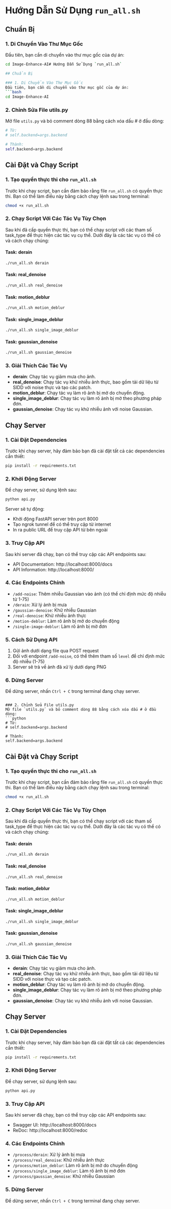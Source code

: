 # Hướng Dẫn Sử Dụng `run_all.sh`

## Chuẩn Bị

### 1. Di Chuyển Vào Thư Mục Gốc
Đầu tiên, bạn cần di chuyển vào thư mục gốc của dự án:
```bash
cd Image-Enhance-AI# Hướng Dẫn Sử Dụng `run_all.sh`

## Chuẩn Bị

### 1. Di Chuyển Vào Thư Mục Gốc
Đầu tiên, bạn cần di chuyển vào thư mục gốc của dự án:
```bash
cd Image-Enhance-AI
```

### 2. Chỉnh Sửa File utils.py
Mở file `utils.py` và bỏ comment dòng 88 bằng cách xóa dấu # ở đầu dòng:
```python
# Từ:
# self.backend=args.backend

# Thành:
self.backend=args.backend
```

## Cài Đặt và Chạy Script

### 1. Tạo quyền thực thi cho `run_all.sh`
Trước khi chạy script, bạn cần đảm bảo rằng file `run_all.sh` có quyền thực thi. Bạn có thể làm điều này bằng cách chạy lệnh sau trong terminal:

```bash
chmod +x run_all.sh
```

### 2. Chạy Script Với Các Tác Vụ Tùy Chọn
Sau khi đã cấp quyền thực thi, bạn có thể chạy script với các tham số task_type để thực hiện các tác vụ cụ thể. Dưới đây là các tác vụ có thể có và cách chạy chúng:

#### Task: derain
```bash
./run_all.sh derain
```

#### Task: real_denoise
```bash
./run_all.sh real_denoise
```

#### Task: motion_deblur
```bash
./run_all.sh motion_deblur
```

#### Task: single_image_deblur
```bash
./run_all.sh single_image_deblur
```

#### Task: gaussian_denoise
```bash
./run_all.sh gaussian_denoise
```

### 3. Giải Thích Các Tác Vụ
- **derain**: Chạy tác vụ giảm mưa cho ảnh.
- **real_denoise**: Chạy tác vụ khử nhiễu ảnh thực, bao gồm tải dữ liệu từ SIDD với noise thực và tạo các patch.
- **motion_deblur**: Chạy tác vụ làm rõ ảnh bị mờ do chuyển động.
- **single_image_deblur**: Chạy tác vụ làm rõ ảnh bị mờ theo phương pháp đơn.
- **gaussian_denoise**: Chạy tác vụ khử nhiễu ảnh với noise Gaussian.

## Chạy Server

### 1. Cài Đặt Dependencies
Trước khi chạy server, hãy đảm bảo bạn đã cài đặt tất cả các dependencies cần thiết:
```bash
pip install -r requirements.txt
```

### 2. Khởi Động Server
Để chạy server, sử dụng lệnh sau:
```bash
python api.py
```
Server sẽ tự động:
- Khởi động FastAPI server trên port 8000
- Tạo ngrok tunnel để có thể truy cập từ internet
- In ra public URL để truy cập API từ bên ngoài

### 3. Truy Cập API
Sau khi server đã chạy, bạn có thể truy cập các API endpoints sau:
- API Documentation: http://localhost:8000/docs
- API Information: http://localhost:8000/

### 4. Các Endpoints Chính
- `/add-noise`: Thêm nhiễu Gaussian vào ảnh (có thể chỉ định mức độ nhiễu từ 1-75)
- `/derain`: Xử lý ảnh bị mưa
- `/gaussian-denoise`: Khử nhiễu Gaussian
- `/real-denoise`: Khử nhiễu ảnh thực
- `/motion-deblur`: Làm rõ ảnh bị mờ do chuyển động
- `/single-image-deblur`: Làm rõ ảnh bị mờ đơn

### 5. Cách Sử Dụng API
1. Gửi ảnh dưới dạng file qua POST request
2. Đối với endpoint `/add-noise`, có thể thêm tham số `level` để chỉ định mức độ nhiễu (1-75)
3. Server sẽ trả về ảnh đã xử lý dưới dạng PNG

### 6. Dừng Server
Để dừng server, nhấn `Ctrl + C` trong terminal đang chạy server.

```

### 2. Chỉnh Sửa File utils.py
Mở file `utils.py` và bỏ comment dòng 88 bằng cách xóa dấu # ở đầu dòng:
```python
# Từ:
# self.backend=args.backend

# Thành:
self.backend=args.backend
```

## Cài Đặt và Chạy Script

### 1. Tạo quyền thực thi cho `run_all.sh`
Trước khi chạy script, bạn cần đảm bảo rằng file `run_all.sh` có quyền thực thi. Bạn có thể làm điều này bằng cách chạy lệnh sau trong terminal:

```bash
chmod +x run_all.sh
```

### 2. Chạy Script Với Các Tác Vụ Tùy Chọn
Sau khi đã cấp quyền thực thi, bạn có thể chạy script với các tham số task_type để thực hiện các tác vụ cụ thể. Dưới đây là các tác vụ có thể có và cách chạy chúng:

#### Task: derain
```bash
./run_all.sh derain
```

#### Task: real_denoise
```bash
./run_all.sh real_denoise
```

#### Task: motion_deblur
```bash
./run_all.sh motion_deblur
```

#### Task: single_image_deblur
```bash
./run_all.sh single_image_deblur
```

#### Task: gaussian_denoise
```bash
./run_all.sh gaussian_denoise
```

### 3. Giải Thích Các Tác Vụ
- **derain**: Chạy tác vụ giảm mưa cho ảnh.
- **real_denoise**: Chạy tác vụ khử nhiễu ảnh thực, bao gồm tải dữ liệu từ SIDD với noise thực và tạo các patch.
- **motion_deblur**: Chạy tác vụ làm rõ ảnh bị mờ do chuyển động.
- **single_image_deblur**: Chạy tác vụ làm rõ ảnh bị mờ theo phương pháp đơn.
- **gaussian_denoise**: Chạy tác vụ khử nhiễu ảnh với noise Gaussian.

## Chạy Server

### 1. Cài Đặt Dependencies
Trước khi chạy server, hãy đảm bảo bạn đã cài đặt tất cả các dependencies cần thiết:
```bash
pip install -r requirements.txt
```

### 2. Khởi Động Server
Để chạy server, sử dụng lệnh sau:
```bash
python api.py
```

### 3. Truy Cập API
Sau khi server đã chạy, bạn có thể truy cập các API endpoints sau:
- Swagger UI: http://localhost:8000/docs
- ReDoc: http://localhost:8000/redoc

### 4. Các Endpoints Chính
- `/process/derain`: Xử lý ảnh bị mưa
- `/process/real_denoise`: Khử nhiễu ảnh thực
- `/process/motion_deblur`: Làm rõ ảnh bị mờ do chuyển động
- `/process/single_image_deblur`: Làm rõ ảnh bị mờ đơn
- `/process/gaussian_denoise`: Khử nhiễu Gaussian

### 5. Dừng Server
Để dừng server, nhấn `Ctrl + C` trong terminal đang chạy server.
